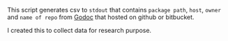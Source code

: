 This script generates csv to `stdout` that contains `package path`, `host`,
`owner` and `name of repo` from [Godoc][index] that hosted on github or
bitbucket.

I created this to collect data for research purpose.

[index]: http://godoc.org/-/index
